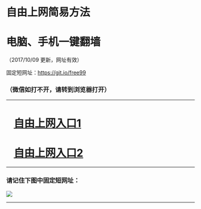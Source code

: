 ﻿# 自由上网简易方法

# 电脑、手机一键翻墙

（2017/10/09 更新，网址有效）

固定短网址：https://git.io/free99

### （微信如打不开，请转到浏览器打开）


***





# &nbsp;&nbsp; <a href="http://ft1118219971.fwq-tz-1001.info/fwqtz01.html?t=100900126386 " target="_blank">自由上网入口1</a>
# &nbsp;&nbsp; <a href="http://ft347930384.fwq-tz-1002.info/fwqtz02.html?t=100900125310 " target="_blank">自由上网入口2</a>
***

### 请记住下图中固定短网址：

<img src="https://s3-us-west-2.amazonaws.com/fwq-1001/yjfq-20170905okok.png" /> 


***


